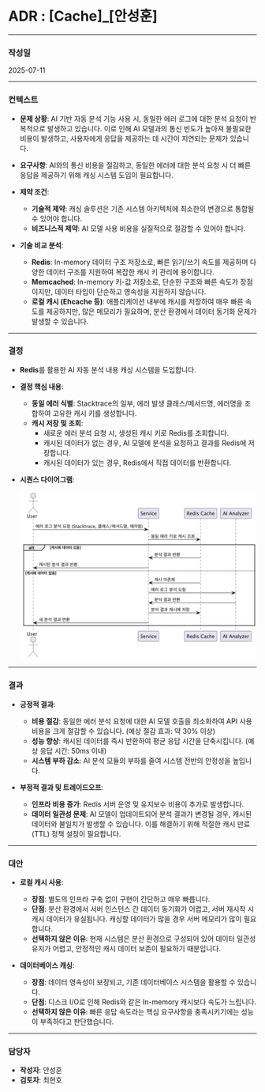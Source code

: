 # ADR : [Cache]_[안성훈]

---

### **작성일**
2025-07-11

---

### **컨텍스트**

-   **문제 상황**: AI 기반 자동 분석 기능 사용 시, 동일한 에러 로그에 대한 분석 요청이 반복적으로 발생하고 있습니다. 이로 인해 AI 모델과의 통신 빈도가 높아져 불필요한 비용이 발생하고, 사용자에게 응답을 제공하는 데 시간이 지연되는 문제가 있습니다.

-   **요구사항**: AI와의 통신 비용을 절감하고, 동일한 에러에 대한 분석 요청 시 더 빠른 응답을 제공하기 위해 캐싱 시스템 도입이 필요합니다.

-   **제약 조건**:
    -   **기술적 제약**: 캐싱 솔루션은 기존 시스템 아키텍처에 최소한의 변경으로 통합될 수 있어야 합니다.
    -   **비즈니스적 제약**: AI 모델 사용 비용을 실질적으로 절감할 수 있어야 합니다.

-   **기술 비교 분석**:
    -   **Redis**: In-memory 데이터 구조 저장소로, 빠른 읽기/쓰기 속도를 제공하며 다양한 데이터 구조를 지원하여 복잡한 캐시 키 관리에 용이합니다.
    -   **Memcached**: In-memory 키-값 저장소로, 단순한 구조와 빠른 속도가 장점이지만, 데이터 타입이 단순하고 영속성을 지원하지 않습니다.
    -   **로컬 캐시 (Ehcache 등)**: 애플리케이션 내부에 캐시를 저장하여 매우 빠른 속도를 제공하지만, 많은 메모리가 필요하며, 분산 환경에서 데이터 동기화 문제가 발생할 수 있습니다.

---

### **결정**

-   **Redis**를 활용한 AI 자동 분석 내용 캐싱 시스템을 도입합니다.

-   **결정 핵심 내용**:
    -   **동일 에러 식별**: Stacktrace의 일부, 에러 발생 클래스/메서드명, 에러명을 조합하여 고유한 캐시 키를 생성합니다.
    -   **캐시 저장 및 조회**:
        -   새로운 에러 분석 요청 시, 생성된 캐시 키로 Redis를 조회합니다.
        -   캐시된 데이터가 없는 경우, AI 모델에 분석을 요청하고 결과를 Redis에 저장합니다.
        -   캐시된 데이터가 있는 경우, Redis에서 직접 데이터를 반환합니다.

-   **시퀀스 다이어그램**:

    ![cache_sequence_img.png](cache_sequence_img.png)

---

### **결과**

-   **긍정적 결과**:
    -   **비용 절감**: 동일한 에러 분석 요청에 대한 AI 모델 호출을 최소화하여 API 사용 비용을 크게 절감할 수 있습니다. (예상 절감 효과: 약 30% 이상)
    -   **성능 향상**: 캐시된 데이터를 즉시 반환하여 평균 응답 시간을 단축시킵니다. (예상 응답 시간: 50ms 이내)
    -   **시스템 부하 감소**: AI 분석 모듈의 부하를 줄여 시스템 전반의 안정성을 높입니다.

-   **부정적 결과 및 트레이드오프**:
    -   **인프라 비용 증가**: Redis 서버 운영 및 유지보수 비용이 추가로 발생합니다.
    -   **데이터 일관성 문제**: AI 모델이 업데이트되어 분석 결과가 변경될 경우, 캐시된 데이터와 불일치가 발생할 수 있습니다. 이를 해결하기 위해 적절한 캐시 만료(TTL) 정책 설정이 필요합니다.

---

### **대안**

-   **로컬 캐시 사용**:
    -   **장점**: 별도의 인프라 구축 없이 구현이 간단하고 매우 빠릅니다.
    -   **단점**: 분산 환경에서 서버 인스턴스 간 데이터 동기화가 어렵고, 서버 재시작 시 캐시 데이터가 유실됩니다. 캐싱할 데이터가 많을 경우 서버 메모리가 많이 필요합니다.
    -   **선택하지 않은 이유**: 현재 시스템은 분산 환경으로 구성되어 있어 데이터 일관성 유지가 어렵고, 안정적인 캐시 데이터 보존이 필요하기 때문입니다.

-   **데이터베이스 캐싱**:
    -   **장점**: 데이터 영속성이 보장되고, 기존 데이터베이스 시스템을 활용할 수 있습니다.
    -   **단점**: 디스크 I/O로 인해 Redis와 같은 In-memory 캐시보다 속도가 느립니다.
    -   **선택하지 않은 이유**: 빠른 응답 속도라는 핵심 요구사항을 충족시키기에는 성능이 부족하다고 판단했습니다.

---

### **담당자**

-   **작성자**: 안성훈
-   **검토자**: 최현호